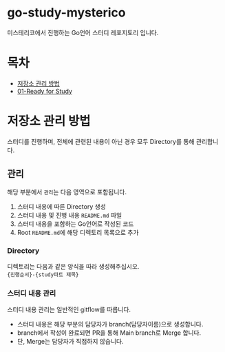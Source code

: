 # go-study-mysterico
미스테리코에서 진행하는 Go언어 스터디 레포지토리 입니다.

# 목차
* [저장소 관리 방법](#저장소-관리-방법)
* [01-Ready for Study](01-ready-for-study/README.md)

# 저장소 관리 방법
스터디를 진행하며, 전체에 관련된 내용이 아닌 경우 모두 Directory를 통해 관리합니다.
## 관리
해당 부분에서 `관리`는 다음 영역으로 포함됩니다. 
1. 스터디 내용에 따른 Directory 생성 
2. 스터디 내용 및 진행 내용 `README.md` 파일
3. 스터디 내용을 포함하는 Go언어로 작성된 코드
4. Root `README.md`에 해당 디렉토리 목록으로 추가
### Directory
디렉토리는 다음과 같은 양식을 따라 생성해주십시오.    
`{진행순서}-{study파트 제목}`
### 스터디 내용 관리
스터디 내용 관리는 일반적인 gitflow를 따릅니다.
* 스터디 내용은 해당 부분의 담당자가 branch(담당자이름)으로 생성합니다.    
* branch에서 작성이 완료되면 PR을 통해 Main branch로 Merge 합니다.    
* 단, Merge는 담당자가 직접하지 않습니다.
